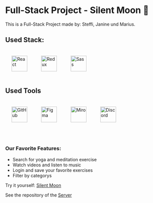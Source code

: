 # Full-Stack Project - Silent Moon 🧘

This is a Full-Stack Project made by: Steffi, Janine und Marius.


## Used Stack: 


<span><img style="margin: 20px" src="https://cdn.jsdelivr.net/gh/devicons/devicon/icons/react/react-original.svg" alt="React" height="50" /></span>
<span><img style="margin: 20px" src="https://profilinator.rishav.dev/skills-assets/redux-original.svg" alt="Redux" height="50" /></span>
<span><img style="margin: 20px" src="https://profilinator.rishav.dev/skills-assets/sass-original.svg" alt="Sass" height="50" /></span>

## Used Tools

<span><img style="margin: 20px" src="https://cdn.jsdelivr.net/gh/devicons/devicon/icons/github/github-original.svg" alt="GitHub" height="50" /> </span>
<span><img style="margin: 20px" src="https://profilinator.rishav.dev/skills-assets/figma-icon.svg" alt="Figma" height="50" /> </span>
<span><img style="margin: 20px" src="https://asset.brandfetch.io/idAnDTFapY/idG4aRyg5R.svg" alt="Miro" height="50" /> </span>
<span><img style="margin: 20px" src="https://asset.brandfetch.io/idM8Hlme1a/idHdpdABAN.svg" alt="Discord" height="50" /> </span>

<br>

### Our Favorite Features:

  - Search for yoga and meditation exercise
  - Watch videos and listen to music
  - Login and save your favorite exercises
  - Filter by categorys
 

Try it yourself: [Silent Moon](https://silentmoon.up.railway.app/)

See the repository of the [Server](https://github.com/Marius-Elting/Abschlussprojekt-Server)

